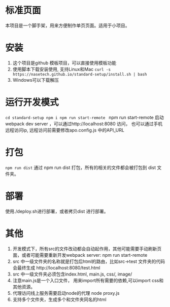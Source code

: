 # 标准页面
本项目是一个脚手架，用来方便制作单页页面。适用于小项目。

# 安装
1. 这个项目是github 模板项目，可以直接使用模板功能
2. 使用脚本下载安装使用, 支持Linux和Mac
`
curl -s https://nasetech.github.io/standard-setup/install.sh | bash
`
3. Windows可以下载解压

# 运行开发模式
`
cd standard-setup
npm i
npm run start-remote 
`
 npm run start-remote 启动webpack dev server ，可以通过http://localhost:8080 访问， 也可以通过手机远程访问ip, 远程访问前需要修改apo.config.js 中的API_URL

# 打包
`
npm run dist
`
通过 npm run dist 打包，所有的相关的文件都会被打包到 dist 文件夹。

#  部署
使用./deploy.sh进行部署，或者拷贝dist 进行部署。

# 其他
1. 开发模式下，所有src的文件改动都会自动起作用，其他可能需要手动刷新页面，或者可能需要重新开发webpack server: npm run start-remote
2. src 中一级文件夹的名称就是打包后html的路由，比如src->test 文件夹的代码会最终生成 http://localhost:8080/test.html
3. src 中一级文件夹必须包含index.html, main.js, css/, image/
4. 注意main.js是一个入口文件， 用来import所有需要的依赖,可以import css和其他资源。
5. 代理访问线上服务需要启动node的代理 node proxy.js
6. 支持多个文件夹，生成多个和文件夹同名的html